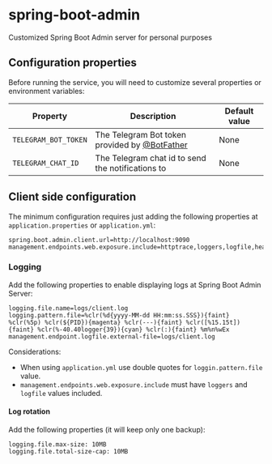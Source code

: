 # spring-boot-admin
Customized Spring Boot Admin server for personal purposes

## Configuration properties

Before running the service, you will need to customize several properties or environment variables:

Property | Description | Default value
--|--|--
``TELEGRAM_BOT_TOKEN`` | The Telegram Bot token provided by [@BotFather](https://t.me/botfather) | None
``TELEGRAM_CHAT_ID`` | The Telegram chat id to send the notifications to | None

## Client side configuration

The minimum configuration requires just adding the following properties at ``application.properties`` or ``application.yml``:

```properties
spring.boot.admin.client.url=http://localhost:9090
management.endpoints.web.exposure.include=httptrace,loggers,logfile,health,info,metrics
```

### Logging

Add the following properties to enable displaying logs at Spring Boot Admin Server:

```properties
logging.file.name=logs/client.log
logging.pattern.file=%clr(%d{yyyy-MM-dd HH:mm:ss.SSS}){faint} %clr(%5p) %clr(${PID}){magenta} %clr(---){faint} %clr([%15.15t]){faint} %clr(%-40.40logger{39}){cyan} %clr(:){faint} %m%n%wEx
management.endpoint.logfile.external-file=logs/client.log
```

Considerations:
- When using ``application.yml`` use double quotes for ``loggin.pattern.file`` value.
- ``management.endpoints.web.exposure.include`` must have ``loggers`` and ``logfile`` values included.

#### Log rotation

Add the following properties (it will keep only one backup):

```properties
logging.file.max-size: 10MB
logging.file.total-size-cap: 10MB
```


